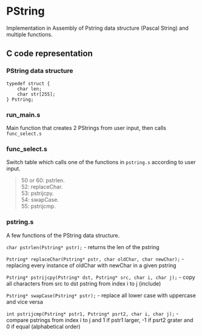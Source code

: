 # PString
Implementation in Assembly of Pstring data structure (Pascal String) and multiple functions. 

## C code representation

### PString data structure
```
typedef struct {
	char len;
	char str[255];
} Pstring;
```

### run_main.s
Main function that creates 2 PStrings from user input, then calls `func_select.s`

### func_select.s
Switch table which calls one of the functions in `pstring.s` according to user input. 
> 50 or 60: pstrlen.  
> 52: replaceChar.  
> 53: pstrijcpy.  
> 54: swapCase.  
> 55: pstrijcmp.  

### pstring.s
A few functions of the PString data structure.

`char pstrlen(Pstring* pstr);` - returns the len of the pstring

`Pstring* replaceChar(Pstring* pstr, char oldChar, char newChar);` - replacing every instance of oldChar with newChar in a given pstring

`Pstring* pstrijcpy(Pstring* dst, Pstring* src, char i, char j);` - copy all characters from src to dst pstring from index i to j (include)

`Pstring* swapCase(Pstring* pstr);` - replace all lower case with uppercase and vice versa

`int pstrijcmp(Pstring* pstr1, Pstring* psrt2, char i, char j);` - compare pstrings from index i to j and 1 if pstr1 larger, -1 if psrt2 grater and 0 if equal (alphabetical order)
